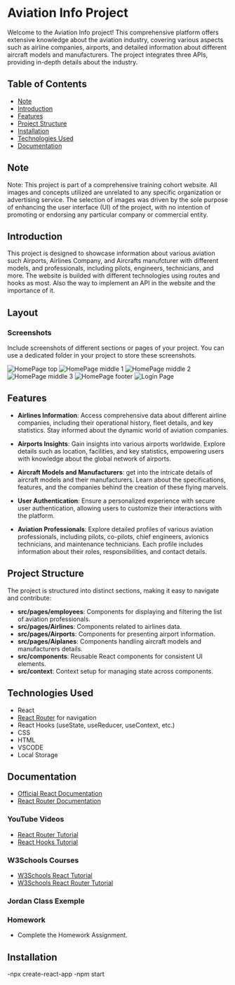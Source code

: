 # Aviation Info Project

Welcome to the Aviation Info project! This comprehensive platform offers extensive knowledge about the aviation industry, covering various aspects such as airline companies, airports, and detailed information about different aircraft models and manufacturers. The project integrates three APIs, providing in-depth details about the industry.

## Table of Contents


- [Note](#Note)
- [Introduction](#introduction)
- [Features](#features)
- [Project Structure](#project-structure)
- [Installation](#installation)
- [Technologies Used](#technologies-used)
- [Documentation](#documentation)


## Note
Note: This project is part of a comprehensive training cohort website. All images and concepts utilized are unrelated to any specific organization or advertising service. The selection of images was driven by the sole purpose of enhancing the user interface (UI) of the project, with no intention of promoting or endorsing any particular company 
or commercial entity.



## Introduction

This project is designed to showcase information about various aviation such Airports, Airlines Company, and Aircrafts manufcturer with different models, and  professionals, including pilots, engineers, technicians, and more. The website is builded with different technologies using routes and hooks as most. Also the way to implement an API in the website and the importance of it. 



## Layout
### Screenshots
Include screenshots of different sections or pages of your project. You can use a dedicated folder in your project to store these screenshots.

![HomePage top](/home-pagetop.png)
![HomePage middle 1](/home-middle1.png)
![HomePage middle 2](/home-middle2.png)
![HomePage middle 3](/home-middle3.png)
![HomePage footer](/footerScreenShot.png)
![Login Page](/LoginScreen.png)


## Features

- **Airlines Information**: Access comprehensive data about different airline companies, including their operational history, fleet details, and key statistics. Stay informed about the dynamic world of aviation companies.

- **Airports Insights**: Gain insights into various airports worldwide. Explore details such as location, facilities, and key statistics, empowering users with knowledge about the global network of airports.

- **Aircraft Models and Manufacturers**: get into the intricate details of aircraft models and their manufacturers. Learn about the specifications, features, and the companies behind the creation of these flying marvels.

- **User Authentication**: Ensure a personalized experience with secure user authentication, allowing users to customize their interactions with the platform.


- **Aviation Professionals**: Explore detailed profiles of various aviation professionals, including pilots, co-pilots, chief engineers, avionics technicians, and maintenance technicians. Each profile includes information about their roles, responsibilities, and contact details.

## Project Structure

The project is structured into distinct sections, making it easy to navigate and contribute:

- **src/pages/employees**: Components for displaying and filtering the list of aviation professionals.
- **src/pages/Airlines**: Components related to airlines data.
- **src/pages/Airports**: Components for presenting airport information.
- **src/pages/Aiplanes**: Components handling aircraft models and manufacturers details.
- **src/components**: Reusable React components for consistent UI elements.
- **src/context**: Context setup for managing state across components.

## Technologies Used
- React
- [React Router](https://reactrouter.com/) for navigation
- React Hooks (useState, useReducer, useContext, etc.)
- CSS
- HTML
- VSCODE
- Local Storage

## Documentation
- [Official React Documentation](https://reactjs.org/docs/getting-started.html)
- [React Router Documentation](https://reactrouter.com/web/guides/quick-start)

### YouTube Videos
- [React Router Tutorial](https://www.youtube.com/watch?v=Ul3y1LXxzdU)
- [React Hooks Tutorial](https://www.youtube.com/watch?v=LlvBzyy-558)

### W3Schools Courses
- [W3Schools React Tutorial](https://www.w3schools.com/)
- [W3Schools React Router Tutorial](https://www.w3schools.com/react/default.asp)

### Jordan Class Exemple

### Homework
- Complete the Homework Assignment.

## Installation
-npx create-react-app
-npm start 